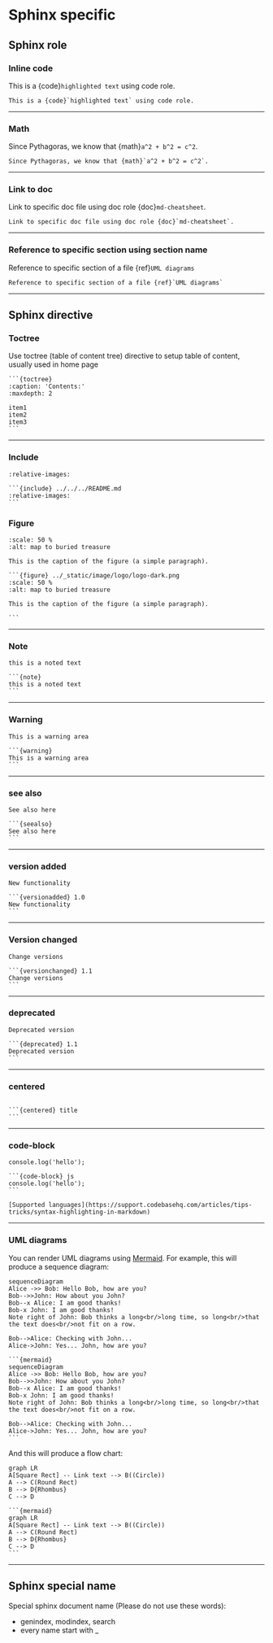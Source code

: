 # Sphinx specific 

## Sphinx role

### Inline code
This is a {code}`highlighted text` using code role.

```
This is a {code}`highlighted text` using code role.
```
    
---

### Math
Since Pythagoras, we know that {math}`a^2 + b^2 = c^2`.

```
Since Pythagoras, we know that {math}`a^2 + b^2 = c^2`.
```

---

### Link to doc
Link to specific doc file using doc role {doc}`md-cheatsheet`.

```
Link to specific doc file using doc role {doc}`md-cheatsheet`.
```

---

### Reference to specific section using section name
Reference to specific section of a file {ref}`UML diagrams`

```
Reference to specific section of a file {ref}`UML diagrams`
```

---

## Sphinx directive
### Toctree
Use toctree (table of content tree) directive to setup table of content, usually used in home page

    ```{toctree}
    :caption: 'Contents:'
    :maxdepth: 2

    item1
    item2
    item3
    ```

---

### Include
```{include} ../../../README.md
:relative-images:
```

    ```{include} ../../../README.md
    :relative-images:
    ```

### Figure
```{figure} ../_static/image/logo/logo-dark.png
:scale: 50 %
:alt: map to buried treasure

This is the caption of the figure (a simple paragraph).

```

    ```{figure} ../_static/image/logo/logo-dark.png
    :scale: 50 %
    :alt: map to buried treasure

    This is the caption of the figure (a simple paragraph).

    ```

---

### Note
```{note}
this is a noted text
```

    ```{note}
    this is a noted text
    ```

---

### Warning
```{warning}
This is a warning area
```

    ```{warning}
    This is a warning area
    ```

---

### see also
```{seealso}
See also here
```

    ```{seealso}
    See also here
    ```

---

### version added
```{versionadded} 1.0
New functionality
```

    ```{versionadded} 1.0
    New functionality
    ```

---

### Version changed
```{versionchanged} 1.1
Change versions
```

    ```{versionchanged} 1.1
    Change versions
    ```

---

### deprecated
```{deprecated} 1.1
Deprecated version
```

    ```{deprecated} 1.1
    Deprecated version
    ```

---

### centered
```{centered} title
```

    ```{centered} title
    ```

---

### code-block
```{code-block} js
console.log('hello');
```

    ```{code-block} js
    console.log('hello');
    ```

```{seealso}
[Supported languages](https://support.codebasehq.com/articles/tips-tricks/syntax-highlighting-in-markdown)
```

---


### UML diagrams

You can render UML diagrams using [Mermaid](https://mermaidjs.github.io/). For example, this will produce a sequence diagram:

```{mermaid}
sequenceDiagram
Alice ->> Bob: Hello Bob, how are you?
Bob-->>John: How about you John?
Bob--x Alice: I am good thanks!
Bob-x John: I am good thanks!
Note right of John: Bob thinks a long<br/>long time, so long<br/>that the text does<br/>not fit on a row.

Bob-->Alice: Checking with John...
Alice->John: Yes... John, how are you?
```

    ```{mermaid}
    sequenceDiagram
    Alice ->> Bob: Hello Bob, how are you?
    Bob-->>John: How about you John?
    Bob--x Alice: I am good thanks!
    Bob-x John: I am good thanks!
    Note right of John: Bob thinks a long<br/>long time, so long<br/>that the text does<br/>not fit on a row.

    Bob-->Alice: Checking with John...
    Alice->John: Yes... John, how are you?
    ```

And this will produce a flow chart:

```{mermaid}
graph LR
A[Square Rect] -- Link text --> B((Circle))
A --> C(Round Rect)
B --> D{Rhombus}
C --> D
```

    ```{mermaid}
    graph LR
    A[Square Rect] -- Link text --> B((Circle))
    A --> C(Round Rect)
    B --> D{Rhombus}
    C --> D
    ```

---

<!-- ### glossary
```{glossary}
Muc 1
    Child 1
```

---

### hlist
```{hlist}
:columns: 3

* tu dong lam gon danh sach
* dong 2
* dong 3
* dong 4
* dong 5
* dong 6
```

--- -->

## Sphinx special name
Special sphinx document name (Please do not use these words):
- genindex, modindex, search
- every name start with _